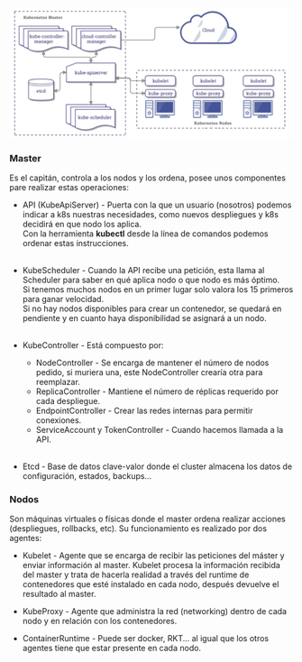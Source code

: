 
![Arquitectura Kubernetes](resources/img.png)

### Master
Es el capitán, controla a los nodos y los ordena, posee unos componentes pare realizar estas operaciones:

* API (KubeApiServer) - Puerta con la que un usuario (nosotros) podemos indicar a k8s nuestras necesidades, como nuevos despliegues y k8s decidirá en que nodo los aplica.</br>
Con la herramienta **kubectl** desde la línea de comandos podemos ordenar estas instrucciones.</br></br>

* KubeScheduler - Cuando la API recibe una petición, esta llama al Scheduler para saber en qué aplica nodo o que nodo es más óptimo. </br>
Si tenemos muchos nodos en un primer lugar solo valora los 15 primeros para ganar velocidad. </br>
Si no hay nodos disponibles para crear un contenedor, se quedará en pendiente y en cuanto haya disponibilidad se asignará a un nodo.</br></br>

* KubeController - Está compuesto por:
  * NodeController - Se encarga de mantener el número de nodos pedido, si muriera una, este NodeController crearía otra para reemplazar.
  * ReplicaController - Mantiene el número de réplicas requerido por cada despliegue.
  * EndpointController - Crear las redes internas para permitir conexiones.
  * ServiceAccount y TokenController - Cuando hacemos llamada a la API. </br></br>

* Etcd - Base de datos clave-valor donde el cluster almacena los datos de configuración, estados, backups...

### Nodos
Son máquinas virtuales o físicas donde el master ordena realizar acciones (despliegues, rollbacks, etc). Su funcionamiento es realizado por dos agentes:

* Kubelet - Agente que se encarga de recibir las peticiones del máster y enviar información al master.
Kubelet procesa la información recibida del master y trata de hacerla realidad a través del runtime de contenedores que esté instalado en cada nodo,
después devuelve el resultado al master. 

* KubeProxy - Agente que administra la red (networking) dentro de cada nodo y en relación con los contenedores.

* ContainerRuntime - Puede ser docker, RKT... al igual que los otros agentes tiene que estar presente en cada nodo.